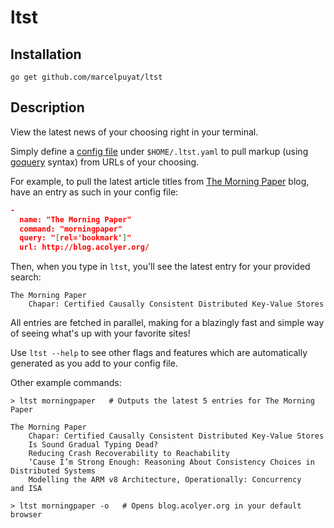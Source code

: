 # ltst

## Installation
`go get github.com/marcelpuyat/ltst`

## Description
View the latest news of your choosing right in your terminal.

Simply define a [config file](/examples/ltst-config-example.yaml) under `$HOME/.ltst.yaml` to pull markup (using [goquery](https://github.com/PuerkitoBio/goquery) syntax) from URLs of your choosing.

For example, to pull the latest article titles from [The Morning Paper](http://blog.acolyer.org/) blog, have an entry as such in your config file:
```json
-
  name: "The Morning Paper"
  command: "morningpaper"
  query: "[rel='bookmark']"
  url: http://blog.acolyer.org/
```

Then, when you type in `ltst`, you'll see the latest entry for your provided search:
```
The Morning Paper
	Chapar: Certified Causally Consistent Distributed Key-Value Stores
```

All entries are fetched in parallel, making for a blazingly fast and simple way of seeing what's up with your favorite sites!

Use `ltst --help` to see other flags and features which are automatically generated as you add to your config file.

Other example commands:
```
> ltst morningpaper   # Outputs the latest 5 entries for The Morning Paper

The Morning Paper
	Chapar: Certified Causally Consistent Distributed Key-Value Stores
	Is Sound Gradual Typing Dead?
	Reducing Crash Recoverability to Reachability
	‘Cause I’m Strong Enough: Reasoning About Consistency Choices in Distributed Systems
	Modelling the ARM v8 Architecture, Operationally: Concurrency and ISA
```

```
> ltst morningpaper -o   # Opens blog.acolyer.org in your default browser
```